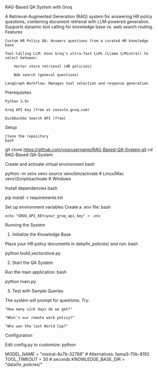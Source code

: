 RAG-Based QA System with Groq

A Retrieval-Augmented Generation (RAG) system for answering HR policy questions, combining document retrieval with LLM-powered generation. Supports dynamic tool calling for knowledge base vs. web search routing.
Features

    Custom HR Policy QA: Answers questions from a curated HR knowledge base

    Tool-Calling LLM: Uses Groq's ultra-fast LLMs (Llama 3/Mixtral) to select between:

        Vector store retrieval (HR policies)

        Web search (general questions)

    LangGraph Workflow: Manages tool selection and response generation

Prerequisites

    Python 3.9+

    Groq API key (free at console.groq.com)

    DuckDuckGo Search API (free)

Setup

    Clone the repository
    bash

git clone https://github.com/yourusername/RAG-Based-QA-System.git
cd RAG-Based-QA-System

Create and activate virtual environment
bash

python -m venv venv
source venv/bin/activate  # Linux/Mac
venv\Scripts\activate    # Windows

Install dependencies
bash

pip install -r requirements.txt

Set up environment variables
Create a .env file:
bash

    echo "GROQ_API_KEY=your_groq_api_key" > .env

Running the System
1. Initialize the Knowledge Base

Place your HR policy documents in data/hr_policies/ and run:
bash

python build_vectorstore.py

2. Start the QA System

Run the main application:
bash

python main.py

3. Test with Sample Queries

The system will prompt for questions. Try:

    "How many sick days do we get?"

    "What's our remote work policy?"

    "Who won the last World Cup?"

Configuration

Edit config.py to customize:
python

MODEL_NAME = "mixtral-8x7b-32768"  # Alternatives: llama3-70b-8192
TOOL_TIMEOUT = 30  # seconds
KNOWLEDGE_BASE_DIR = "data/hr_policies/"